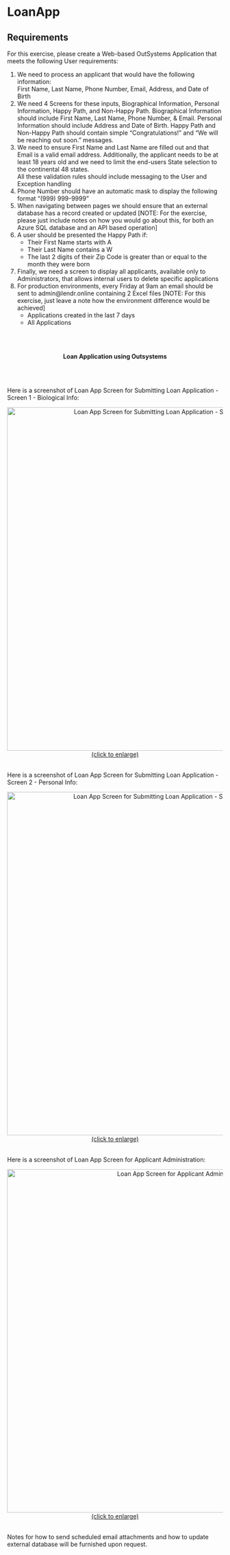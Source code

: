 # LoanApp
<h2>Requirements</h2>
For this exercise, please create a Web-based OutSystems Application that meets the following User requirements:<br>
<ol>
<li>We need to process an applicant that would have the following information:</li>
First Name, Last Name, Phone Number, Email, Address, and Date of Birth
<li>We need 4 Screens for these inputs, Biographical Information, Personal Information, Happy Path, and Non-Happy Path. Biographical Information should include First Name, Last Name, Phone Number, & Email. Personal Information should include Address and Date of Birth. Happy Path and Non-Happy Path should contain simple “Congratulations!” and “We will be reaching out soon.” messages.</li>
<li>We need to ensure First Name and Last Name are filled out and that Email is a valid email address. Additionally, the applicant needs to be at least 18 years old and we need to limit the end-users State selection to the continental 48 states.</li>
	All these validation rules should include messaging to the User and Exception handling
<li>Phone Number should have an automatic mask to display the following format “(999) 999-9999”</li>
<li>When navigating between pages we should ensure that an external database has a record created or updated [NOTE: For the exercise, please just include notes on how you would go about this, for both an Azure SQL database and an API based operation]
<li>A user should be presented the Happy Path if:
 <ul>
 <li>Their First Name starts with A</li>
 <li>Their Last Name contains a W</li>
 <li>The last 2 digits of their Zip Code is greater than or equal to the month they were born</li>
 </ul>
  </li>
<li>Finally, we need a screen to display all applicants, available only to Administrators, that allows internal users to delete specific applications
<li>For production environments, every Friday at 9am an email should be sent to admin@lendr.online containing 2 Excel files [NOTE: For this exercise, just leave a note how the environment difference would be achieved]<ul>
 <li>Applications created in the last 7 days</li>
 <li>All Applications</li>
 </ul>
 </ol>
<br><br>
<p align="center"><strong>Loan Application using Outsystems</strong></p> 
<br /><br />

Here is a screenshot of Loan App Screen for Submitting Loan Application - Screen 1 - Biological Info:<br />
<center>
<a href="http://www.idealautomate.com/images/LoanApp1.PNG" target="_blank"><img src="http://www.idealautomate.com/images/LoanApp1.PNG" border="0" alt="Loan App Screen for Submitting Loan Application - Screen 1 - Biological Info" width="800px"/><br />(click to enlarge)</a>
 <br /><br /></center>
 
 Here is a screenshot of Loan App Screen for Submitting Loan Application - Screen 2 - Personal Info:<br />
<center>
<a href="http://www.idealautomate.com/images/LoanApp2.PNG" target="_blank"><img src="http://www.idealautomate.com/images/LoanApp2.PNG" border="0" alt="Loan App Screen for Submitting Loan Application - Screen 2 - Biological Info" width="800px"/><br />(click to enlarge)</a>
 <br /><br /></center>

 Here is a screenshot of Loan App Screen for Applicant Administration:<br />
<center>
<a href="http://www.idealautomate.com/images/LoanApp3.PNG" target="_blank"><img src="http://www.idealautomate.com/images/LoanApp3.PNG" border="0" alt="Loan App Screen for Applicant Administration" width="800px"/><br />(click to enlarge)</a>
 <br /><br /></center>
 
 Notes for how to send scheduled email attachments and how to update external database will be furnished upon request.
